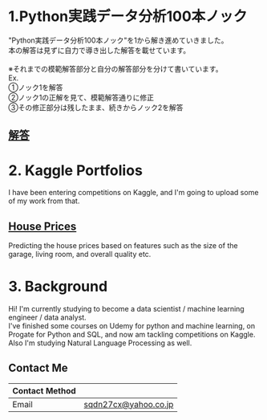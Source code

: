 # 1.Python実践データ分析100本ノック<br/>
"Python実践データ分析100本ノック"を1から解き進めていきました。<br/>
本の解答は見ずに自力で導き出した解答を載せています。<br/>
<br/>
※それまでの模範解答部分と自分の解答部分を分けて書いています。<br/>
Ex.<br/>
①ノック1を解答<br/>
②ノック1の正解を見て、模範解答通りに修正<br/>
③その修正部分は残したまま、続きからノック2を解答<br/>

## [解答](https://github.com/TS-0910/100fungos_1st)<br/>

# 2. Kaggle Portfolios<br/>

I have been entering competitions on Kaggle, and I'm going to upload some of my work from that.<br/>

## [House Prices](https://github.com/TS-0910/Kaggle_Housing)

Predicting the house prices based on features such as the size of the garage, living room, and overall quality etc.

# 3. Background

Hi! I'm currently studying to become a data scientist / machine learning engineer / data analyst.<br/>
I've finished some courses on Udemy for python and machine learning, on Progate for Python and SQL, and now am tackling competitions on Kaggle. <br/>
Also I'm studying Natural Language Processing as well.

## Contact Me

| Contact Method |  |
| --- | --- |
|Email | sqdn27cx@yahoo.co.jp |

